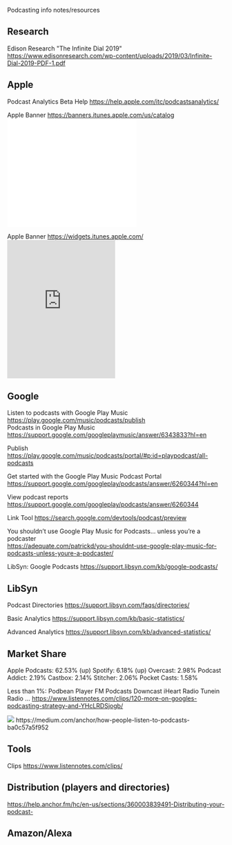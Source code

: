 Podcasting info notes/resources

## Research
Edison Research "The Infinite Dial 2019" https://www.edisonresearch.com/wp-content/uploads/2019/03/Infinite-Dial-2019-PDF-1.pdf

## Apple
Podcast Analytics Beta Help https://help.apple.com/itc/podcastsanalytics/

Apple Banner https://banners.itunes.apple.com/us/catalog
<br><code><iframe src="//banners.itunes.apple.com/banner.html?partnerId=&aId=&bt=catalog&t=catalog_blur&id=1441555733&c=us&l=en-US&w=300&h=250&store=podcast" frameborder=0 style="overflow-x:hidden;overflow-y:hidden;width:300px;height:250px;border:0px"></iframe></code>

Apple Banner https://widgets.itunes.apple.com/
<br><code><iframe src="https://widgets.itunes.apple.com/widget.html?c=us&brc=FFFFFF&blc=FFFFFF&trc=FFFFFF&tlc=FFFFFF&d=A project of the Southern Poverty Law Center&t=Teaching Tolerance Podcasts&m=podcast&e=podcast&w=250&h=320&ids=1441555733,1341785066,1436048459&wt=playlist&partnerId=&affiliate_id=&at=&ct=" frameborder=0 style="overflow-x:hidden;overflow-y:hidden;width:250px;height: 320px;border:0px"></iframe></code>

## Google
Listen to podcasts with Google Play Music https://play.google.com/music/podcasts/publish<br>
Podcasts in Google Play Music https://support.google.com/googleplaymusic/answer/6343833?hl=en

Publish https://play.google.com/music/podcasts/portal/#p:id=playpodcast/all-podcasts<br>

Get started with the Google Play Music Podcast Portal https://support.google.com/googleplay/podcasts/answer/6260344?hl=en

View podcast reports https://support.google.com/googleplay/podcasts/answer/6260344

Link Tool https://search.google.com/devtools/podcast/preview

You shouldn’t use Google Play Music for Podcasts… unless you’re a podcaster<br>
https://adequate.com/patrickd/you-shouldnt-use-google-play-music-for-podcasts-unless-youre-a-podcaster/

LibSyn: Google Podcasts https://support.libsyn.com/kb/google-podcasts/

## LibSyn 
Podcast Directories https://support.libsyn.com/faqs/directories/

Basic Analytics https://support.libsyn.com/kb/basic-statistics/

Advanced Analytics https://support.libsyn.com/kb/advanced-statistics/

## Market Share

Apple Podcasts: 62.53% (up)
Spotify: 6.18% (up)
Overcast: 2.98%
Podcast Addict: 2.19%
Castbox: 2.14%
Stitcher: 2.06%
Pocket Casts: 1.58%

Less than 1%:
Podbean
Player FM
Podcasts
Downcast
iHeart Radio
Tunein Radio …
https://www.listennotes.com/clips/120-more-on-googles-podcasting-strategy-and-YHcLRDSjogb/

<img src="https://cdn-images-1.medium.com/max/2400/1*XjdPLjbfE-8tY1_vnorvQQ.jpeg">
https://medium.com/anchor/how-people-listen-to-podcasts-ba0c57a5f952

## Tools
Clips
https://www.listennotes.com/clips/

## Distribution (players and directories)

https://help.anchor.fm/hc/en-us/sections/360003839491-Distributing-your-podcast-

## Amazon/Alexa
